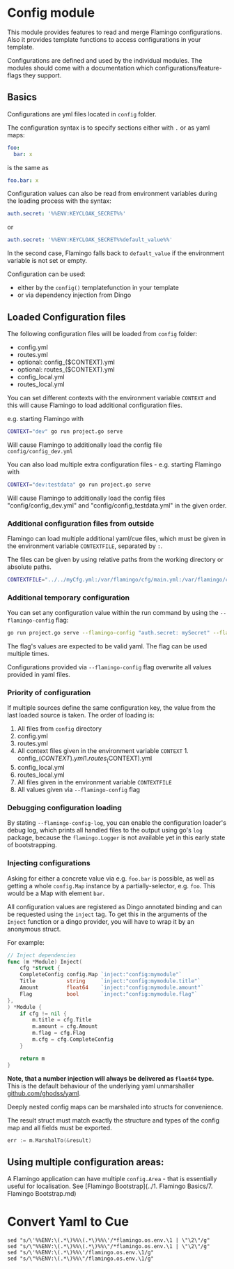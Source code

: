 # Config module

This module provides features to read and merge Flamingo configurations.
Also it provides template functions to access configurations in your template.

Configurations are defined and used by the individual modules. 
The modules should come with a documentation which configurations/feature-flags they support.

## Basics
Configurations are yml files located in `config` folder.

The configuration syntax is to specify sections either with `.` or as yaml maps:

```yaml
foo:
  bar: x
```

is the same as

```yaml
foo.bar: x
```

Configuration values can also be read from environment variables during the loading process with the syntax:

```yaml
auth.secret: '%%ENV:KEYCLOAK_SECRET%%'
```

or 

```yaml
auth.secret: '%%ENV:KEYCLOAK_SECRET%%default_value%%'
```

In the second case, Flamingo falls back to `default_value` if the environment variable is not set or empty.


Configuration can be used:

* either by the `config()` templatefunction in your template
* or via dependency injection from Dingo

## Loaded Configuration files
The following configuration files will be loaded from `config` folder:

* config.yml
* routes.yml
* optional: config_($CONTEXT).yml
* optional: routes_($CONTEXT).yml
* config_local.yml
* routes_local.yml

You can set different contexts with the environment variable `CONTEXT` and this will cause Flamingo to load additional configuration files.

e.g. starting Flamingo with
```bash
CONTEXT="dev" go run project.go serve
```
Will cause Flamingo to additionally load the config file `config/config_dev.yml`

You can also load multiple extra configuration files - e.g. starting Flamingo with
```bash
CONTEXT="dev:testdata" go run project.go serve
```
Will cause Flamingo to additionally load the config files "config/config_dev.yml" and "config/config_testdata.yml" in the given order.

### Additional configuration files from outside

Flamingo can load multiple additional yaml/cue files, which must be given in the environment variable `CONTEXTFILE`, separated by `:`.

The files can be given by using relative paths from the working directory or absolute paths.

```bash
CONTEXTFILE="../../myCfg.yml:/var/flamingo/cfg/main.yml:/var/flamingo/cfg/additional.cue" go run project.go serve
```

### Additional temporary configuration

You can set any configuration value within the run command by using the `--flamingo-config` flag:

```bash
go run project.go serve --flamingo-config "auth.secret: mySecret" --flamingo-config "other.secret: mySecret"
```

The flag's values are expected to be valid yaml. The flag can be used multiple times.

Configurations provided via `--flamingo-config` flag overwrite all values provided in yaml files.

### Priority of configuration

If multiple sources define the same configuration key, the value from the last loaded source is taken.
The order of loading is:

1. All files from `config` directory
  1. config.yml
  1. routes.yml
  1. All context files given in the environment variable `CONTEXT`
    1. config_($CONTEXT).yml
    1. routes_($CONTEXT).yml
  1. config_local.yml
  1. routes_local.yml
1. All files given in the environment variable `CONTEXTFILE`
1. All values given via `--flamingo-config` flag

### Debugging configuration loading

By stating `--flamingo-config-log`, you can enable the configuration loader's debug log, which prints all handled files 
to the output using go's `log` package, because the `flamingo.Logger` is not available yet in this early state of bootstrapping.


### Injecting configurations
Asking for either a concrete value via e.g. `foo.bar` is possible, as well as getting a whole `config.Map` instance by a partially-selector, e.g. `foo`.
This would be a Map with element `bar`.

All configuration values are registered as Dingo annotated binding and can be requested using the `inject` tag.
To get this in the arguments of the `Inject` function or a dingo provider, you will have to wrap it by an anonymous struct. 

For example:
```go
// Inject dependencies
func (m *Module) Inject(
	cfg *struct {
	CompleteConfig config.Map `inject:"config:mymodule"`
	Title          string     `inject:"config:mymodule.title"`
	Amount         float64    `inject:"config:mymodule.amount"`
	Flag           bool       `inject:"config:mymodule.flag"`
},
) *Module {
	if cfg != nil {
		m.title = cfg.Title
		m.amount = cfg.Amount
		m.flag = cfg.Flag
		m.cfg = cfg.CompleteConfig
	}

	return m
}
```

**Note, that a number injection will always be delivered as `float64` type.**
This is the default behaviour of the underlying yaml unmarshaller [github.com/ghodss/yaml](https://github.com/ghodss/yaml).

Deeply nested config maps can be marshaled into structs for convenience.

The result struct must match exactly the structure and types of the config map and all fields must be exported.

```go
err := m.MarshalTo(&result)
```

## Using multiple configuration areas:
A Flamingo application can have multiple `config.Area` - that is essentially useful for localisation.
See [Flamingo Bootstrap](../1. Flamingo Basics/7. Flamingo Bootstrap.md)

# Convert Yaml to Cue

```
sed "s/\'%%ENV:\(.*\)%%\(.*\)%%\'/*flamingo.os.env.\1 | \"\2\"/g"
sed "s/\"%%ENV:\(.*\)%%\(.*\)%%\"/*flamingo.os.env.\1 | \"\2\"/g"
sed "s/\'%%ENV:\(.*\)%%\'/flamingo.os.env.\1/g"
sed "s/\"%%ENV:\(.*\)%%\"/flamingo.os.env.\1/g"
```
